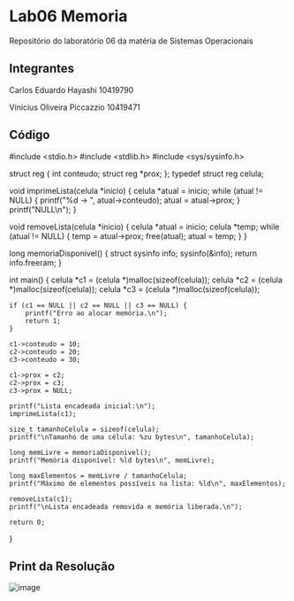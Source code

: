 # Lab06 Memoria

Repositório do laboratório 06 da matéria de Sistemas Operacionais
## Integrantes
Carlos Eduardo Hayashi         10419790

Vinícius Oliveira Piccazzio    10419471

## Código

#include <stdio.h>
#include <stdlib.h>
#include <sys/sysinfo.h>

struct reg {
    int conteudo;
    struct reg *prox;
};
typedef struct reg celula;

void imprimeLista(celula *inicio) {
    celula *atual = inicio;
    while (atual != NULL) {
        printf("%d -> ", atual->conteudo);
        atual = atual->prox;
    }
    printf("NULL\n");
}

void removeLista(celula *inicio) {
    celula *atual = inicio;
    celula *temp;
    while (atual != NULL) {
        temp = atual->prox;
        free(atual);
        atual = temp;
    }
}

long memoriaDisponivel() {
    struct sysinfo info;
    sysinfo(&info);
    return info.freeram;
}

int main() {
    celula *c1 = (celula *)malloc(sizeof(celula));
    celula *c2 = (celula *)malloc(sizeof(celula));
    celula *c3 = (celula *)malloc(sizeof(celula));

    if (c1 == NULL || c2 == NULL || c3 == NULL) {
        printf("Erro ao alocar memória.\n");
        return 1;
    }

    c1->conteudo = 10;
    c2->conteudo = 20;
    c3->conteudo = 30;

    c1->prox = c2;
    c2->prox = c3;
    c3->prox = NULL;

    printf("Lista encadeada inicial:\n");
    imprimeLista(c1);

    size_t tamanhoCelula = sizeof(celula);
    printf("\nTamanho de uma célula: %zu bytes\n", tamanhoCelula);

    long memLivre = memoriaDisponivel();
    printf("Memória disponível: %ld bytes\n", memLivre);

    long maxElementos = memLivre / tamanhoCelula;
    printf("Máximo de elementos possíveis na lista: %ld\n", maxElementos);

    removeLista(c1);
    printf("\nLista encadeada removida e memória liberada.\n");

    return 0;
}

## Print da Resolução
![image](https://github.com/user-attachments/assets/cb1d86a6-adff-4aab-9d5f-c8a9d3bac0f7)


